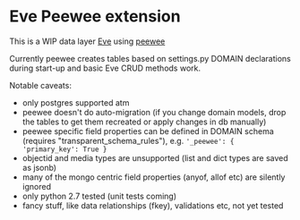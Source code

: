 Eve Peewee extension
====================

This is a WIP data layer [Eve](http://python-eve.org/) using [peewee](http://peewee-orm.com/)

Currently peewee creates tables based on settings.py DOMAIN declarations during start-up and basic Eve CRUD methods work.

Notable caveats:

* only postgres supported atm
* peewee doesn't do auto-migration (if you change domain models, drop the tables to get them recreated or apply changes in db manually)
* peewee specific field properties can be defined in DOMAIN schema (requires "transparent_schema_rules"), e.g. `'_peewee': { 'primary_key': True }`
* objectid and media types are unsupported (list and dict types are saved as jsonb)
* many of the mongo centric field properties (anyof, allof etc) are silently ignored
* only python 2.7 tested (unit tests coming)
* fancy stuff, like data relationships (fkey), validations etc, not yet tested

